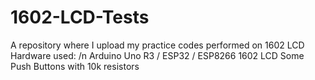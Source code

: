 # 1602-LCD-Tests
A repository where I upload my practice codes performed on 1602 LCD
Hardware used:
/n
Arduino Uno R3 / ESP32 / ESP8266
1602 LCD
Some Push Buttons with 10k resistors
